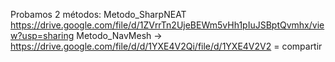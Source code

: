 Probamos 2 métodos: Metodo_SharpNEAT https://drive.google.com/file/d/1ZVrrTn2UjeBEWm5vHh1pIuJSBptQvmhx/view?usp=sharing
Metodo_NavMesh -> https://drive.google.com/file/d/d/1YXE4V2Qi/file/d/1YXE4V2V2 = compartir
